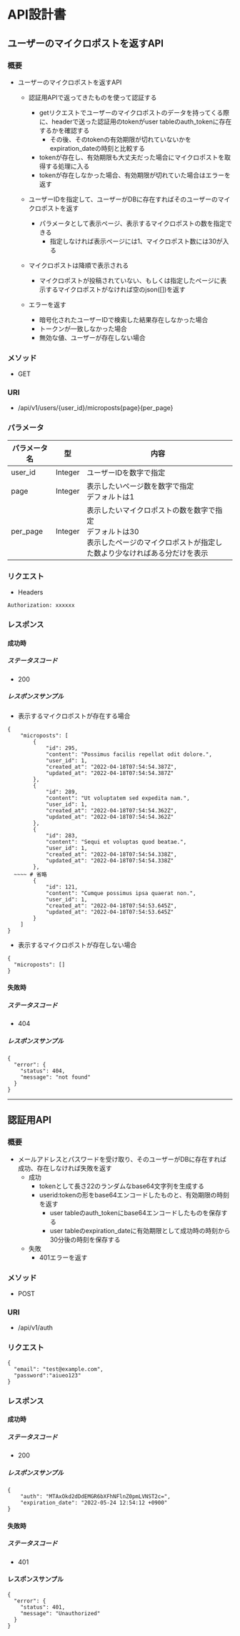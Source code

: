 # API設計書

## ユーザーのマイクロポストを返すAPI

### 概要
- ユーザーのマイクロポストを返すAPI
  - 認証用APIで返ってきたものを使って認証する
    - getリクエストでユーザーのマイクロポストのデータを持ってくる際に、headerで送った認証用のtokenがuser tableのauth_tokenに存在するかを確認する
		- その後、そのtokenの有効期限が切れていないかをexpiration_dateの時刻と比較する
	- tokenが存在し、有効期限も大丈夫だった場合にマイクロポストを取得する処理に入る
	- tokenが存在しなかった場合、有効期限が切れていた場合はエラーを返す

  - ユーザーIDを指定して、ユーザーがDBに存在すればそのユーザーのマイクロポストを返す
    - パラメータとして表示ページ、表示するマイクロポストの数を指定できる
      - 指定しなければ表示ページには1、マイクロポスト数には30が入る
  - マイクロポストは降順で表示される
    - マイクロポストが投稿されていない、もしくは指定したページに表示するマイクロポストがなければ空のjson([])を返す
  - エラーを返す
    - 暗号化されたユーザーIDで検索した結果存在しなかった場合
	- トークンが一致しなかった場合
    - 無効な値、ユーザーが存在しない場合

### メソッド
- GET

### URI
- /api/v1/users/{user_id}/microposts{page}{per_page}

### パラメータ
| パラメータ名 | 型 | 内容 |
| ----| ---- | ---- |
| user_id | Integer | ユーザーIDを数字で指定 |
| page | Integer | 表示したいページ数を数字で指定<br>デフォルトは1 |
| per_page | Integer | 表示したいマイクロポストの数を数字で指定<br>デフォルトは30<br>表示したページのマイクロポストが指定した数より少なければある分だけを表示

### リクエスト
- Headers
```
Authorization: xxxxxx
```

### レスポンス
#### 成功時
##### ステータスコード
- 200

##### レスポンスサンプル
- 表示するマイクロポストが存在する場合
```
{
	"microposts": [
		{
			"id": 295,
			"content": "Possimus facilis repellat odit dolore.",
			"user_id": 1,
			"created_at": "2022-04-18T07:54:54.387Z",
			"updated_at": "2022-04-18T07:54:54.387Z"
		},
		{
			"id": 289,
			"content": "Ut voluptatem sed expedita nam.",
			"user_id": 1,
			"created_at": "2022-04-18T07:54:54.362Z",
			"updated_at": "2022-04-18T07:54:54.362Z"
		},
		{
			"id": 283,
			"content": "Sequi et voluptas quod beatae.",
			"user_id": 1,
			"created_at": "2022-04-18T07:54:54.338Z",
			"updated_at": "2022-04-18T07:54:54.338Z"
		},
  ~~~~ # 省略
		{
			"id": 121,
			"content": "Cumque possimus ipsa quaerat non.",
			"user_id": 1,
			"created_at": "2022-04-18T07:54:53.645Z",
			"updated_at": "2022-04-18T07:54:53.645Z"
		}
	]
}
```

- 表示するマイクロポストが存在しない場合
```
{
  "microposts": []
}
```

#### 失敗時
##### ステータスコード
- 404

##### レスポンスサンプル
```
{
  "error": {
    "status": 404,
    "message": "not found"
  }
}
```

---

## 認証用API

### 概要
- メールアドレスとパスワードを受け取り、そのユーザーがDBに存在すれば成功、存在しなければ失敗を返す
  - 成功
	  - tokenとして長さ22のランダムなbase64文字列を生成する
	  - userid:tokenの形をbase64エンコードしたものと、有効期限の時刻を返す
		  - user tableのauth_tokenにbase64エンコードしたものを保存する
		  - user tableのexpiration_dateに有効期限として成功時の時刻から30分後の時刻を保存する
  - 失敗
	  - 401エラーを返す

### メソッド
- POST

### URI
- /api/v1/auth

### リクエスト
```
{
  "email": "test@example.com",
  "password":"aiueo123"
}
```

### レスポンス
#### 成功時
##### ステータスコード
- 200

##### レスポンスサンプル
```
{
    "auth": "MTAxOkd2dDdEMGR6bXFhNFlnZ0pmLVNST2c=",
    "expiration_date": "2022-05-24 12:54:12 +0900"
}
```

#### 失敗時
##### ステータスコード
- 401

#### レスポンスサンプル
```
{
  "error": {
    "status": 401,
    "message": "Unauthorized"
  }
}
```
